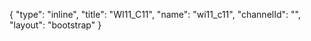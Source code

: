 {
    "type": "inline",
    "title": "WI11_C11",
    "name": "wi11_c11",
    "channelId": "",
    "layout": "bootstrap"
}
